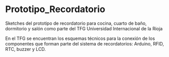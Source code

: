 # Prototipo_Recordatorio
Sketches del prototipo de recordatorio para cocina, cuarto de baño, dormitorio y salón como parte del TFG Universidad Internacional de la Rioja

En el TFG se encuentran los esquemas técnicos para la conexión de los componentes que forman parte del sistema de recordatorios:
Arduino, RFID, RTC, buzzer y LCD.
